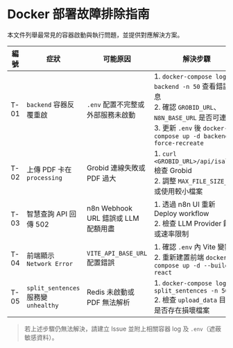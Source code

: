 # Docker 部署故障排除指南

本文件列舉最常見的容器啟動與執行問題，並提供對應解決方案。

| 編號 | 症狀 | 可能原因 | 解決步驟 |
|------|------|----------|-----------|
| T-01 | `backend` 容器反覆重啟 | `.env` 配置不完整或外部服務未啟動 | 1. `docker-compose logs backend -n 50` 查看錯誤訊息 <br> 2. 確認 `GROBID_URL`、`N8N_BASE_URL` 是否可連線 <br> 3. 更新 `.env` 後 `docker-compose up -d backend --force-recreate` |
| T-02 | 上傳 PDF 卡在 `processing` | Grobid 連線失敗或 PDF 過大 | 1. `curl <GROBID_URL>/api/isalive` 檢查 Grobid <br> 2. 調整 `MAX_FILE_SIZE_MB` 或使用較小檔案 |
| T-03 | 智慧查詢 API 回傳 502 | n8n Webhook URL 錯誤或 LLM 配額用盡 | 1. 透過 n8n UI 重新 Deploy workflow <br> 2. 檢查 LLM Provider 餘額或速率限制 |
| T-04 | 前端顯示 `Network Error` | `VITE_API_BASE_URL` 配置錯誤 | 1. 確認 `.env` 內 Vite 變數 <br> 2. 重新建置前端 `docker-compose up -d --build react` |
| T-05 | `split_sentences` 服務變 `unhealthy` | Redis 未啟動或 PDF 無法解析 | 1. `docker-compose logs split_sentences -n 50` <br> 2. 檢查 `upload_data` 目錄是否存在損壞檔案 |

> 若上述步驟仍無法解決，請建立 Issue 並附上相關容器 log 及 `.env`（遮蔽敏感資料）。 